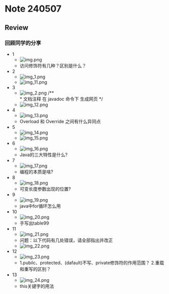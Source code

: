 # Note 240507

## Review

### 回顾同学的分享
- 1
  - ![img.png](img.png)
  - 访问修饰符有几种？区别是什么？
- 2
  - ![img_1.png](img_1.png)
  - ![img_11.png](img_11.png)
- 3
  - ![img_2.png](img_2.png)
    /**  
        * 文档注释 在 javadoc 命令下 生成网页
    */
  - ![img_12.png](img_12.png)
- 4
  - ![img_13.png](img_13.png)
  - Overload 和 Override 之间有什么异同点
- 5
  - ![img_14.png](img_14.png)
  - ![img_15.png](img_15.png)
- 6
  - ![img_16.png](img_16.png)
  - Java的三大特性是什么?
- 7
  - ![img_17.png](img_17.png)
  - 编程的本质是啥?
- 8
  - ![img_18.png](img_18.png)
  - 可变长度参数出现的位置?
- 9
  - ![img_19.png](img_19.png)
  - java中for循环怎么用
- 10
  - ![img_20.png](img_20.png)
  - 手写出table99
- 11
  - ![img_21.png](img_21.png)
  - 问题：以下代码有几处错误，请全部指出并改正
  - ![img_22.png](img_22.png)
- 12
  - ![img_23.png](img_23.png)
  - 1.pubilc、protected、(dafault)不写、private修饰符的作用范围？
    2.重载和重写的区别？
- 13
  - ![img_24.png](img_24.png)
  - this关键字的用法
